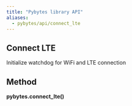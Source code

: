 ```yaml
---
title: "Pybytes library API"
aliases:
  - pybytes/api/connect_lte
---
```


**Connect LTE**
----
  Initialize watchdog for WiFi and LTE connection


**Method**
----
**pybytes.connect_lte()**
